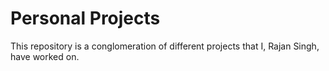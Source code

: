 # Personal Projects
This repository is a conglomeration of different projects that I, Rajan Singh, have worked on.
